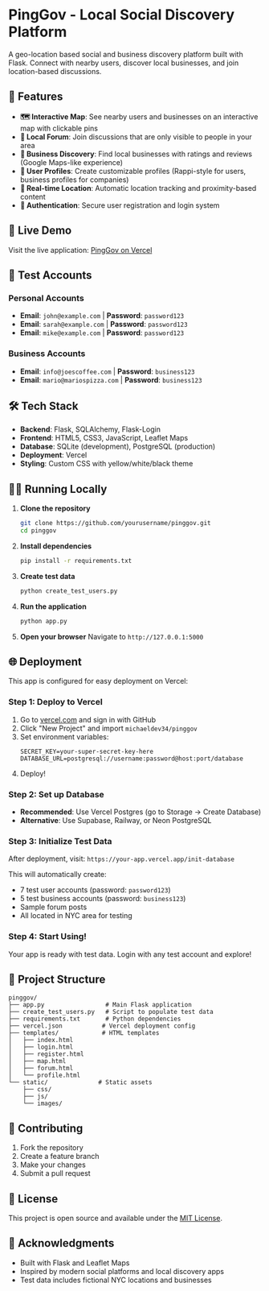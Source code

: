 # PingGov - Local Social Discovery Platform

A geo-location based social and business discovery platform built with Flask. Connect with nearby users, discover local businesses, and join location-based discussions.

## 🌟 Features

- **🗺️ Interactive Map**: See nearby users and businesses on an interactive map with clickable pins
- **💬 Local Forum**: Join discussions that are only visible to people in your area
- **🏪 Business Discovery**: Find local businesses with ratings and reviews (Google Maps-like experience)
- **👥 User Profiles**: Create customizable profiles (Rappi-style for users, business profiles for companies)
- **📍 Real-time Location**: Automatic location tracking and proximity-based content
- **🔐 Authentication**: Secure user registration and login system

## 🚀 Live Demo

Visit the live application: [PingGov on Vercel](https://your-app-url.vercel.app)

## 🧪 Test Accounts

### Personal Accounts
- **Email**: `john@example.com` | **Password**: `password123`
- **Email**: `sarah@example.com` | **Password**: `password123`
- **Email**: `mike@example.com` | **Password**: `password123`

### Business Accounts
- **Email**: `info@joescoffee.com` | **Password**: `business123`
- **Email**: `mario@mariospizza.com` | **Password**: `business123`

## 🛠️ Tech Stack

- **Backend**: Flask, SQLAlchemy, Flask-Login
- **Frontend**: HTML5, CSS3, JavaScript, Leaflet Maps
- **Database**: SQLite (development), PostgreSQL (production)
- **Deployment**: Vercel
- **Styling**: Custom CSS with yellow/white/black theme

## 🏃‍♂️ Running Locally

1. **Clone the repository**
   ```bash
   git clone https://github.com/yourusername/pinggov.git
   cd pinggov
   ```

2. **Install dependencies**
   ```bash
   pip install -r requirements.txt
   ```

3. **Create test data**
   ```bash
   python create_test_users.py
   ```

4. **Run the application**
   ```bash
   python app.py
   ```

5. **Open your browser**
   Navigate to `http://127.0.0.1:5000`

## 🌐 Deployment

This app is configured for easy deployment on Vercel:

### Step 1: Deploy to Vercel
1. Go to [vercel.com](https://vercel.com) and sign in with GitHub
2. Click "New Project" and import `michaeldev34/pinggov`
3. Set environment variables:
   ```
   SECRET_KEY=your-super-secret-key-here
   DATABASE_URL=postgresql://username:password@host:port/database
   ```
4. Deploy!

### Step 2: Set up Database
- **Recommended**: Use Vercel Postgres (go to Storage → Create Database)
- **Alternative**: Use Supabase, Railway, or Neon PostgreSQL

### Step 3: Initialize Test Data
After deployment, visit: `https://your-app.vercel.app/init-database`

This will automatically create:
- 7 test user accounts (password: `password123`)
- 5 test business accounts (password: `business123`)
- Sample forum posts
- All located in NYC area for testing

### Step 4: Start Using!
Your app is ready with test data. Login with any test account and explore!

## 📁 Project Structure

```
pinggov/
├── app.py                 # Main Flask application
├── create_test_users.py   # Script to populate test data
├── requirements.txt       # Python dependencies
├── vercel.json           # Vercel deployment config
├── templates/            # HTML templates
│   ├── index.html
│   ├── login.html
│   ├── register.html
│   ├── map.html
│   ├── forum.html
│   └── profile.html
└── static/              # Static assets
    ├── css/
    ├── js/
    └── images/
```

## 🤝 Contributing

1. Fork the repository
2. Create a feature branch
3. Make your changes
4. Submit a pull request

## 📄 License

This project is open source and available under the [MIT License](LICENSE).

## 🙏 Acknowledgments

- Built with Flask and Leaflet Maps
- Inspired by modern social platforms and local discovery apps
- Test data includes fictional NYC locations and businesses
